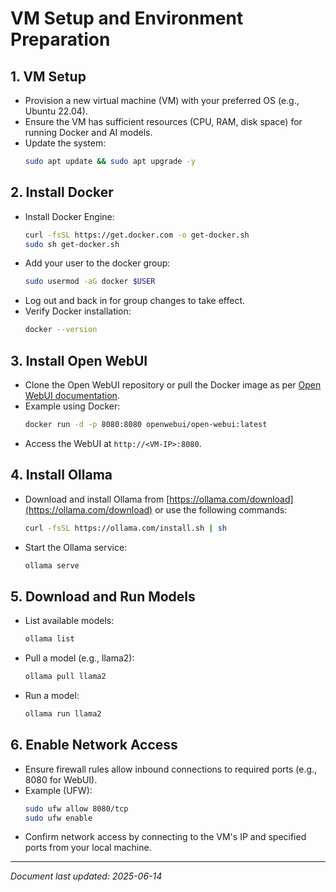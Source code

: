 # VM Setup and Environment Preparation

## 1. VM Setup
- Provision a new virtual machine (VM) with your preferred OS (e.g., Ubuntu 22.04).
- Ensure the VM has sufficient resources (CPU, RAM, disk space) for running Docker and AI models.
- Update the system:
  ```sh
  sudo apt update && sudo apt upgrade -y
  ```

## 2. Install Docker
- Install Docker Engine:
  ```sh
  curl -fsSL https://get.docker.com -o get-docker.sh
  sudo sh get-docker.sh
  ```
- Add your user to the docker group:
  ```sh
  sudo usermod -aG docker $USER
  ```
- Log out and back in for group changes to take effect.
- Verify Docker installation:
  ```sh
  docker --version
  ```

## 3. Install Open WebUI
- Clone the Open WebUI repository or pull the Docker image as per [Open WebUI documentation](https://github.com/open-webui/open-webui).
- Example using Docker:
  ```sh
  docker run -d -p 8080:8080 openwebui/open-webui:latest
  ```
- Access the WebUI at `http://<VM-IP>:8080`.

## 4. Install Ollama
- Download and install Ollama from [https://ollama.com/download](https://ollama.com/download) or use the following commands:
  ```sh
  curl -fsSL https://ollama.com/install.sh | sh
  ```
- Start the Ollama service:
  ```sh
  ollama serve
  ```

## 5. Download and Run Models
- List available models:
  ```sh
  ollama list
  ```
- Pull a model (e.g., llama2):
  ```sh
  ollama pull llama2
  ```
- Run a model:
  ```sh
  ollama run llama2
  ```

## 6. Enable Network Access
- Ensure firewall rules allow inbound connections to required ports (e.g., 8080 for WebUI).
- Example (UFW):
  ```sh
  sudo ufw allow 8080/tcp
  sudo ufw enable
  ```
- Confirm network access by connecting to the VM's IP and specified ports from your local machine.

---

*Document last updated: 2025-06-14*